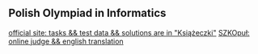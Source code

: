 ## Polish Olympiad in Informatics
[official site: tasks && test data && solutions are in "Książeczki"](https://www.oi.edu.pl/) 
[SZKOpuł: online judge && english translation](https://szkopul.edu.pl/p/default/problemset_eng/oi)
